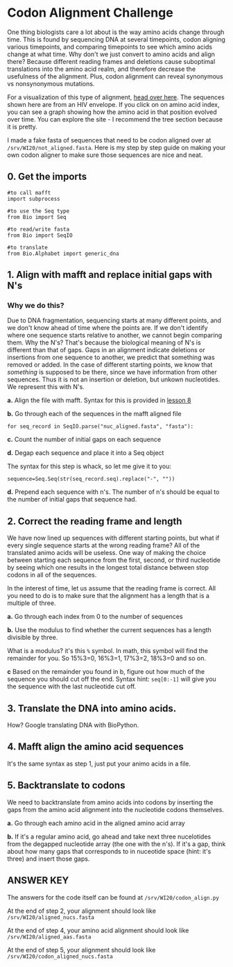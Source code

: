 # Codon Alignment Challenge

One thing biologists care a lot about is the way amino acids change through time. This is found by sequencing DNA at several timepoints, codon aligning various timepoints, and comparing timepoints to see which amino acids change at what time. Why don't we just convert to amino acids and align there? Because different reading frames and deletions cause suboptimal translations into the amino acid realm, and therefore decrease the usefulness of the alignment. Plus, codon alignment can reveal synonymous vs nonsynonymous mutations. 

For a visualization of this type of alignment, [head over here](https://flea.ki.murrell.group/view/P018/sequences/). The sequences shown here are from an HIV envelope. If you click on on amino acid index, you can see a graph showing how the amino acid in that position evolved over time. You can explore the site - I recommend the tree section because it is pretty. 

I made a fake fasta of sequences that need to be codon aligned over at ```/srv/WI20/not_aligned.fasta```. Here is my step by step guide on making your own codon aligner to make sure those sequences are nice and neat. 

## 0. Get the imports

```
#to call mafft
import subprocess

#to use the Seq type
from Bio import Seq

#to read/write fasta
from Bio import SeqIO

#to translate
from Bio.Alphabet import generic_dna
```

## 1. Align with mafft and replace initial gaps with N's

### Why we do this?
  
Due to DNA fragmentation, sequencing starts at many different points, and we don't know ahead of time where the points are. If we don't identify where one sequence starts relative to another, we cannot begin comparing them. Why the N's? That's because the biological meaning of N's is different than that of gaps. Gaps in an alignment indicate deletions or insertions from one sequence to another, we predict that something was removed or added. In the case of different starting points, we know that *something* is supposed to be there, since we have information from other sequences. Thus it is not an insertion or deletion, but unkown nucleotides. We represent this with N's. 

**a.** Align the file with mafft. Syntax for this is provided in [lesson 8](https://github.com/ubicucsd/bootcamp_19_20/blob/master/8_Alignment1.md)

**b.** Go through each of the sequences in the mafft aligned file

```
for seq_record in SeqIO.parse("nuc_aligned.fasta", "fasta"):
```
  
**c.** Count the number of initial gaps on each sequence
  
**d.** Degap each sequence and place it into a Seq object

The syntax for this step is whack, so let me give it to you: 
```
sequence=Seq.Seq(str(seq_record.seq).replace("-", ""))
```

**d.** Prepend each sequence with n's. The number of n's should be equal to the number of initial gaps that sequence had.

## **2.** Correct the reading frame and length
  
We have now lined up sequences with different starting points, but what if every single sequence starts at the wrong reading frame? All of the translated animo acids will be useless. One way of making the choice between starting each sequence from the first, second, or third nucleotide by seeing which one results in the longest total distance between stop codons in all of the sequences. 

In the interest of time, let us assume that the reading frame is correct. All you need to do is to make sure that the alignment has a length that is a multiple of three.

**a.** Go through each index from 0 to the number of sequences

**b.** Use the modulus to find whether the current sequences has a length divisible by three. 

What is a modulus? it's this ```%``` symbol. In math, this symbol will find the remainder for you. So 15%3=0, 16%3=1, 17%3=2, 18%3=0 and so on. 

**c** Based on the remainder you found in b, figure out how much of the sequence you should cut off the end. Syntax hint: ```seq[0:-1]``` will give you the sequence with the last nucleotide cut off. 


## **3.** Translate the DNA into amino acids. 

How? Google translating DNA with BioPython.

## **4.** Mafft align the amino acid sequences

It's the same syntax as step 1, just put your animo acids in a file. 

## **5.** Backtranslate to codons

We need to backtranslate from amino acids into codons by inserting the gaps from the amino acid alignment into the nucleotide codons themselves. 

**a.** Go through each amino acid in the aligned amino acid array

**b.** If it's a regular amino acid, go ahead and take next three nucelotides from the degapped nucleotide array (the one with the n's). If it's a gap, think about how many gaps that corresponds to in nuceotide space (hint: it's three) and insert those gaps. 


## ANSWER KEY

The answers for the code itself can be found at ```/srv/WI20/codon_align.py```

At the end of step 2, your alignment should look like ```/srv/WI20/aligned_nucs.fasta```

At the end of step 4, your amino acid alignment should look like ```/srv/WI20/aligned_aas.fasta```

At the end of step 5, your alignment should look like ```/srv/WI20/codon_aligned_nucs.fasta```

